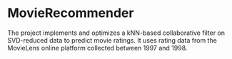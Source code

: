 # MovieRecommender
The project implements and optimizes a kNN-based collaborative filter on SVD-reduced data to predict movie ratings. It uses rating data from the MovieLens online platform collected between 1997 and 1998. 
